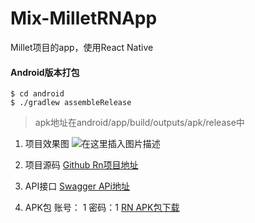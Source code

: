 # Mix-MilletRNApp
Millet项目的app，使用React Native

#### Android版本打包
```
$ cd android
$ ./gradlew assembleRelease
```
> apk地址在android/app/build/outputs/apk/release中

1. 项目效果图
![在这里插入图片描述](https://img-blog.csdnimg.cn/20201217113234962.gif)
2. 项目源码
[Github Rn项目地址](https://github.com/llayjun/Mix-MilletRNApp)

3. API接口 
[Swagger APi地址](http://139.224.40.178:8080/doc.html?plus=1)

4. APK包
账号： 1 密码：1
[RN APK包下载](https://download.csdn.net/download/llayjun/13710929)
